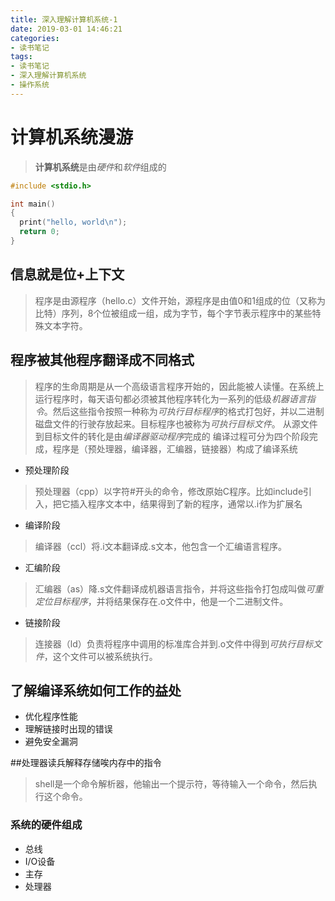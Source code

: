 ```yaml
---
title: 深入理解计算机系统-1
date: 2019-03-01 14:46:21
categories:
- 读书笔记
tags:
- 读书笔记
- 深入理解计算机系统
- 操作系统
---
```


# 计算机系统漫游

> **计算机系统**是由*硬件*和*软件*组成的

```c
#include <stdio.h>

int main()
{
  print("hello, world\n");
  return 0;
}
```

## 信息就是位+上下文

> 程序是由源程序（hello.c）文件开始，源程序是由值0和1组成的位（又称为比特）序列，8个位被组成一组，成为字节，每个字节表示程序中的某些特殊文本字符。

## 程序被其他程序翻译成不同格式

> 程序的生命周期是从一个高级语言程序开始的，因此能被人读懂。在系统上运行程序时，每天语句都必须被其他程序转化为一系列的低级*机器语言指令*。然后这些指令按照一种称为*可执行目标程序*的格式打包好，并以二进制磁盘文件的行驶存放起来。目标程序也被称为*可执行目标文件*。
> 从源文件到目标文件的转化是由*编译器驱动程序*完成的
> 编译过程可分为四个阶段完成，程序是（预处理器，编译器，汇编器，链接器）构成了编译系统

- 预处理阶段
> 预处理器（cpp）以字符#开头的命令，修改原始C程序。比如include引入，把它插入程序文本中，结果得到了新的程序，通常以.i作为扩展名
- 编译阶段
> 编译器（ccl）将.i文本翻译成.s文本，他包含一个汇编语言程序。
- 汇编阶段
> 汇编器（as）降.s文件翻译成机器语言指令，并将这些指令打包成叫做*可重定位目标程序*，并将结果保存在.o文件中，他是一个二进制文件。
- 链接阶段
> 连接器（ld）负责将程序中调用的标准库合并到.o文件中得到*可执行目标文件*，这个文件可以被系统执行。

## 了解编译系统如何工作的益处

- 优化程序性能
- 理解链接时出现的错误
- 避免安全漏洞

##处理器读兵解释存储唉内存中的指令

> shell是一个命令解析器，他输出一个提示符，等待输入一个命令，然后执行这个命令。

### 系统的硬件组成

- 总线
- I/O设备
- 主存
- 处理器




